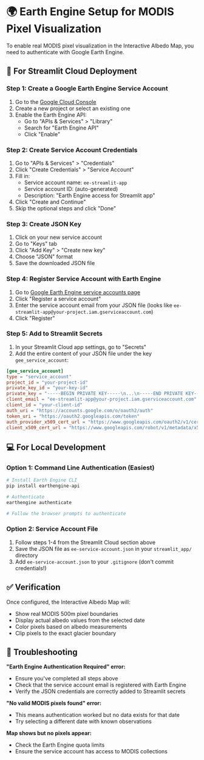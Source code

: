 # 🌍 Earth Engine Setup for MODIS Pixel Visualization

To enable real MODIS pixel visualization in the Interactive Albedo Map, you need to authenticate with Google Earth Engine.

## 🚀 For Streamlit Cloud Deployment

### Step 1: Create a Google Earth Engine Service Account

1. Go to the [Google Cloud Console](https://console.cloud.google.com/)
2. Create a new project or select an existing one
3. Enable the Earth Engine API:
   - Go to "APIs & Services" > "Library"
   - Search for "Earth Engine API"
   - Click "Enable"

### Step 2: Create Service Account Credentials

1. Go to "APIs & Services" > "Credentials"
2. Click "Create Credentials" > "Service Account"
3. Fill in:
   - Service account name: `ee-streamlit-app`
   - Service account ID: (auto-generated)
   - Description: "Earth Engine access for Streamlit app"
4. Click "Create and Continue"
5. Skip the optional steps and click "Done"

### Step 3: Create JSON Key

1. Click on your new service account
2. Go to "Keys" tab
3. Click "Add Key" > "Create new key"
4. Choose "JSON" format
5. Save the downloaded JSON file

### Step 4: Register Service Account with Earth Engine

1. Go to [Google Earth Engine service accounts page](https://code.earthengine.google.com/register)
2. Click "Register a service account"
3. Enter the service account email from your JSON file (looks like `ee-streamlit-app@your-project.iam.gserviceaccount.com`)
4. Click "Register"

### Step 5: Add to Streamlit Secrets

1. In your Streamlit Cloud app settings, go to "Secrets"
2. Add the entire content of your JSON file under the key `gee_service_account`:

```toml
[gee_service_account]
type = "service_account"
project_id = "your-project-id"
private_key_id = "your-key-id"
private_key = "-----BEGIN PRIVATE KEY-----\n...\n-----END PRIVATE KEY-----\n"
client_email = "ee-streamlit-app@your-project.iam.gserviceaccount.com"
client_id = "your-client-id"
auth_uri = "https://accounts.google.com/o/oauth2/auth"
token_uri = "https://oauth2.googleapis.com/token"
auth_provider_x509_cert_url = "https://www.googleapis.com/oauth2/v1/certs"
client_x509_cert_url = "https://www.googleapis.com/robot/v1/metadata/x509/..."
```

## 💻 For Local Development

### Option 1: Command Line Authentication (Easiest)

```bash
# Install Earth Engine CLI
pip install earthengine-api

# Authenticate
earthengine authenticate

# Follow the browser prompts to authenticate
```

### Option 2: Service Account File

1. Follow steps 1-4 from the Streamlit Cloud section above
2. Save the JSON file as `ee-service-account.json` in your `streamlit_app/` directory
3. Add `ee-service-account.json` to your `.gitignore` (don't commit credentials!)

## ✅ Verification

Once configured, the Interactive Albedo Map will:
- Show real MODIS 500m pixel boundaries
- Display actual albedo values from the selected date
- Color pixels based on albedo measurements
- Clip pixels to the exact glacier boundary

## 🔧 Troubleshooting

**"Earth Engine Authentication Required" error:**
- Ensure you've completed all steps above
- Check that the service account email is registered with Earth Engine
- Verify the JSON credentials are correctly added to Streamlit secrets

**"No valid MODIS pixels found" error:**
- This means authentication worked but no data exists for that date
- Try selecting a different date with known observations

**Map shows but no pixels appear:**
- Check the Earth Engine quota limits
- Ensure the service account has access to MODIS collections